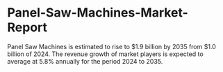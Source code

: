 # Panel-Saw-Machines-Market-Report
Panel Saw Machines is estimated to rise to $1.9 billion by 2035 from $1.0 billion of 2024. The revenue growth of market players is expected to average at 5.8% annually for the period 2024 to 2035.

